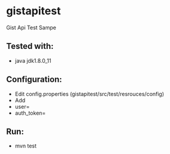 # gistapitest
Gist Api Test Sampe

## Tested with:
* java jdk1.8.0_11

## Configuration:
* Edit config.properties (gistapitest/src/test/resrouces/config)
* Add
 * user=
 * auth_token=

## Run:
* mvn test

